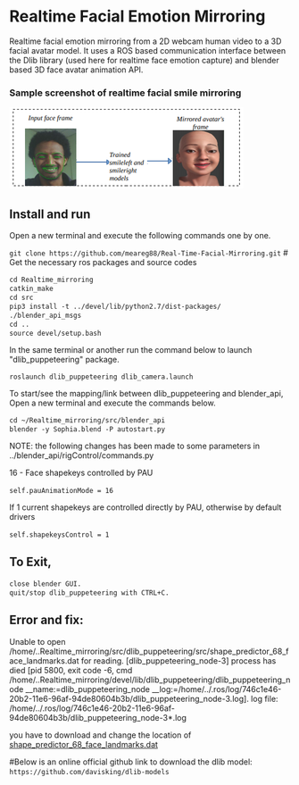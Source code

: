 # Realtime Facial Emotion Mirroring
Realtime facial emotion mirroring from a 2D webcam human video to a 3D facial avatar model. It uses a ROS based communication interface between the Dlib library (used here for realtime face emotion capture) and blender based 3D face avatar animation API.
### Sample screenshot of realtime facial smile mirroring
![Image of Dynamic Reconfigure](realtime-smile-mirroring.png)
## Install and run
Open a new terminal and execute the following commands one by one.

`git clone https://github.com/meareg88/Real-Time-Facial-Mirroring.git` # Get the necessary ros packages and source codes
```
cd Realtime_mirroring
catkin_make
cd src
pip3 install -t ../devel/lib/python2.7/dist-packages/ ./blender_api_msgs
cd ..
source devel/setup.bash

```
In the same terminal or another run the command below to launch "dlib_puppeteering" package.
```
roslaunch dlib_puppeteering dlib_camera.launch 
```
To start/see the mapping/link between dlib_puppeteering and blender_api, Open a new terminal and execute the commands below.
```
cd ~/Realtime_mirroring/src/blender_api
blender -y Sophia.blend -P autostart.py
```
NOTE: the following changes has been made to some parameters in ../blender_api/rigControl/commands.py

16 - Face shapekeys controlled by PAU

`self.pauAnimationMode = 16`

If 1 current shapekeys are controlled directly by PAU, otherwise by default drivers

`self.shapekeysControl = 1`
## To Exit,
```
close blender GUI.
quit/stop dlib_puppeteering with CTRL+C.
```
## Error and fix:
Unable to open /home/..Realtime_mirroring/src/dlib_puppeteering/src/shape_predictor_68_face_landmarks.dat for reading.
[dlib_puppeteering_node-3] process has died [pid 5800, exit code -6, cmd /home/..Realtime_mirroring/devel/lib/dlib_puppeteering/dlib_puppeteering_node __name:=dlib_puppeteering_node __log:=/home/../.ros/log/746c1e46-20b2-11e6-96af-94de80604b3b/dlib_puppeteering_node-3.log].
log file: /home/../.ros/log/746c1e46-20b2-11e6-96af-94de80604b3b/dlib_puppeteering_node-3*.log

you have to download and change the location of [shape_predictor_68_face_landmarks.dat](dlib.net/files/shape_predictor_68_face_landmarks.dat.bz2)

#Below is an online official github link to download the dlib model: 
`https://github.com/davisking/dlib-models`


